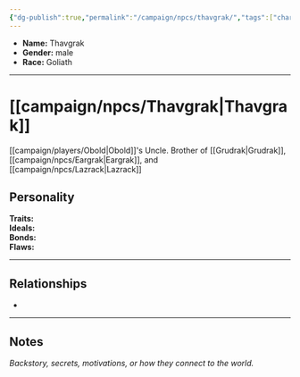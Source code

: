 ```yaml
---
{"dg-publish":true,"permalink":"/campaign/npcs/thavgrak/","tags":["character","npc"],"noteIcon":"","created":"2025-10-26T18:27:46.227-07:00","updated":"2025-10-27T16:38:42.596-07:00"}
---
```



<p><span><ul>
<li dir="auto"><strong>Name:</strong> Thavgrak</li>
<li dir="auto"><strong>Gender:</strong> male</li>
<li dir="auto"><strong>Race:</strong> Goliath</li>
</ul></span></p>

---

# [[campaign/npcs/Thavgrak\|Thavgrak]]
[[campaign/players/Obold\|Obold]]'s Uncle. Brother of [[Grudrak\|Grudrak]], [[campaign/npcs/Eargrak\|Eargrak]], and [[campaign/npcs/Lazrack\|Lazrack]]

## Personality
**Traits:**  
**Ideals:**  
**Bonds:**  
**Flaws:**  

---

## Relationships
- 

---

## Notes
*Backstory, secrets, motivations, or how they connect to the world.*